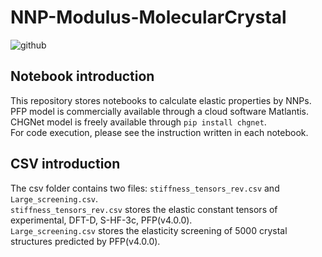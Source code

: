 # NNP-Modulus-MolecularCrystal
 
![github](https://github.com/takuyhaa/NNP-Modulus-MolecularCrystal/assets/86113952/c4686d54-511e-4362-b5d7-023d2150a1bb)

## Notebook introduction
This repository stores notebooks to calculate elastic properties by NNPs.  
PFP model is commercially available through a cloud software Matlantis.  
CHGNet model is freely available through `pip install chgnet`.  
For code execution, please see the instruction written in each notebook.  

## CSV introduction
The csv folder contains two files: `stiffness_tensors_rev.csv` and `Large_screening.csv`.  
`stiffness_tensors_rev.csv` stores the elastic constant tensors of experimental, DFT-D, S-HF-3c, PFP(v4.0.0).  
`Large_screening.csv` stores the elasticity screening of 5000 crystal structures predicted by PFP(v4.0.0).
